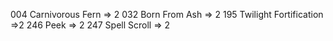 004 Carnivorous Fern => 2
032 Born From Ash => 2
195 Twilight Fortification =>2
246 Peek => 2
247 Spell Scroll => 2


